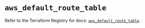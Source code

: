 # `aws_default_route_table`

Refer to the Terraform Registry for docs: [`aws_default_route_table`](https://registry.terraform.io/providers/hashicorp/aws/6.2.0/docs/resources/default_route_table).
